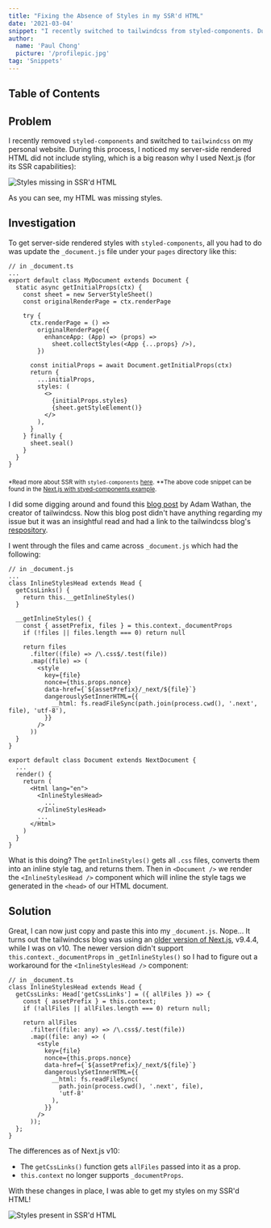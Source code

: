 ```yaml
---
title: "Fixing the Absence of Styles in my SSR'd HTML"
date: '2021-03-04'
snippet: "I recently switched to tailwindcss from styled-components. During this process, I noticed my server-side rendered HTML wasn't styled. I dug deep and found a solution from a blog post by the creator of tailwindcss, Adam Wathan."
author:
  name: 'Paul Chong'
  picture: '/profilepic.jpg'
tag: 'Snippets'
---
```


## Table of Contents

## Problem

I recently removed `styled-components` and switched to `tailwindcss` on my personal website. During this process, I noticed my server-side rendered HTML did not include styling, which is a big reason why I used Next.js (for its SSR capabilities):

![Styles missing in SSR'd HTML](/blog/beforeUpdatingDocument.png 'Styles missing in SSRd HTML')

As you can see, my HTML was missing styles.

## Investigation

To get server-side rendered styles with `styled-components`, all you had to do was update the `_document.js` file under your `pages` directory like this:

```
// in _document.ts
...
export default class MyDocument extends Document {
  static async getInitialProps(ctx) {
    const sheet = new ServerStyleSheet()
    const originalRenderPage = ctx.renderPage

    try {
      ctx.renderPage = () =>
        originalRenderPage({
          enhanceApp: (App) => (props) =>
            sheet.collectStyles(<App {...props} />),
        })

      const initialProps = await Document.getInitialProps(ctx)
      return {
        ...initialProps,
        styles: (
          <>
            {initialProps.styles}
            {sheet.getStyleElement()}
          </>
        ),
      }
    } finally {
      sheet.seal()
    }
  }
}
```

<sub>\*Read more about SSR with `styled-components` [here](https://styled-components.com/docs/advanced#server-side-rendering).</sub>
<sub>\*\*The above code snippet can be found in the [Next.js with styed-components example](https://github.com/vercel/next.js/blob/master/examples/with-styled-components/pages/_document.js).</sub>

I did some digging around and found this [blog post](https://blog.tailwindcss.com/building-the-tailwind-blog) by Adam Wathan, the creator of tailwindcss. Now this blog post didn't have anything regarding my issue but it was an insightful read and had a link to the tailwindcss blog's [respository](https://github.com/tailwindlabs/blog.tailwindcss.com).

I went through the files and came across `_document.js` which had the following:

```
// in _document.js
...
class InlineStylesHead extends Head {
  getCssLinks() {
    return this.__getInlineStyles()
  }

  __getInlineStyles() {
    const { assetPrefix, files } = this.context._documentProps
    if (!files || files.length === 0) return null

    return files
      .filter((file) => /\.css$/.test(file))
      .map((file) => (
        <style
          key={file}
          nonce={this.props.nonce}
          data-href={`${assetPrefix}/_next/${file}`}
          dangerouslySetInnerHTML={{
            __html: fs.readFileSync(path.join(process.cwd(), '.next', file), 'utf-8'),
          }}
        />
      ))
  }
}

export default class Document extends NextDocument {
  ...
  render() {
    return (
      <Html lang="en">
        <InlineStylesHead>
          ...
        </InlineStylesHead>
        ...
      </Html>
    )
  }
}
```

What is this doing? The `getInlineStyles()` gets all `.css` files, converts them into an inline style tag, and returns them. Then in `<Document />` we render the `<InlineStylesHead />` component which will inline the style tags we generated in the `<head>` of our HTML document.

## Solution

Great, I can now just copy and paste this into my `_document.js`. Nope... It turns out the tailwindcss blog was using an [older version of Next.js](https://github.com/tailwindlabs/blog.tailwindcss.com/blob/master/package.json#L18), v9.4.4, while I was on v10. The newer version didn't support `this.context._documentProps` in `_getInlineStyles()` so I had to figure out a workaround for the `<InlineStylesHead />` component:

```
// in _document.ts
class InlineStylesHead extends Head {
  getCssLinks: Head['getCssLinks'] = ({ allFiles }) => {
    const { assetPrefix } = this.context;
    if (!allFiles || allFiles.length === 0) return null;

    return allFiles
      .filter((file: any) => /\.css$/.test(file))
      .map((file: any) => (
        <style
          key={file}
          nonce={this.props.nonce}
          data-href={`${assetPrefix}/_next/${file}`}
          dangerouslySetInnerHTML={{
            __html: fs.readFileSync(
              path.join(process.cwd(), '.next', file),
              'utf-8'
            ),
          }}
        />
      ));
  };
}
```

The differences as of Next.js v10:

- The `getCssLinks()` function gets `allFiles` passed into it as a prop.
- `this.context` no longer supports `_documentProps`.

With these changes in place, I was able to get my styles on my SSR'd HTML!

![Styles present in SSR'd HTML](/blog/afterUpdatingDocument.png 'Styles present in SSRd HTML')
